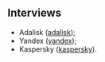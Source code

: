 ## Interviews

- Adalisk ([adalisk](.//adalisk));
- Yandex ([yandex](.//yandex));
- Kaspersky ([kaspersky](.//kaspersky)).
